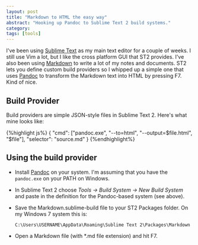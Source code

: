 ```yaml
---
layout: post
title: "Markdown to HTML the easy way"
abstract: "Hooking up Pandoc to Sublime Text 2 build systems."
category: 
tags: [tools]
---
```

I've been using [Sublime Text](http://www.sublimetext.com/2) as my main text editor for a couple of weeks. I still use Vim a lot, but I like the cross platform GUI that ST2 provides. I've also been using [Markdown](http://daringfireball.net/projects/markdown/) to write a lot of my notes and documents. ST2 lets you define custom build providers so I whipped up a simple one that uses [Pandoc](http://johnmacfarlane.net/pandoc/) to transform the Markdown text into HTML by pressing F7. Kind of nice.

## Build Provider

Build providers are simple JSON-style files in Sublime Text 2. Here's what mine looks like:

{%highlight js%}
{
    "cmd": ["pandoc.exe", "--to=html", "--output=$file.html", "$file"],
    "selector": "source.md"
}
{%endhighlight%}

## Using the build provider

* Install [Pandoc](http://johnmacfarlane.net/pandoc/) on your system. I'm assuming that you have the `pandoc.exe` on your PATH on Windows.
* In Sublime Text 2 choose *Tools &rarr; Build System &rarr; New Build System* and paste in the definition for the Pandoc-based system (see above).
* Save the Markdown.sublime-build file to your ST2 Packages folder. On my Windows 7 system this is:

  `C:\Users\USERNAME\AppData\Roaming\Sublime Text 2\Packages\Markdown`

* Open a Markdown file (with \*.md file extension) and hit F7.